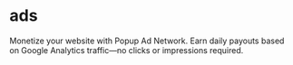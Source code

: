 # ads
Monetize your website with Popup Ad Network. Earn daily payouts based on Google Analytics traffic—no clicks or impressions required.

